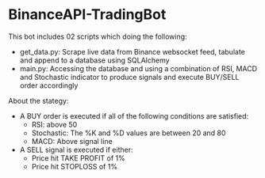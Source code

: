 # BinanceAPI-TradingBot

This bot includes 02 scripts which doing the following:
- get_data.py: Scrape live data from Binance websocket feed, tabulate and append to a database using SQLAlchemy
- main.py: Accessing the database and using a combination of RSI, MACD and Stochastic indicator to produce signals and execute BUY/SELL order accordingly

About the stategy:
- A BUY order is executed if all of the following conditions are satisfied: 
  + RSI: above 50 
  + Stochastic: The %K and %D values are between 20 and 80 
  + MACD: Above signal line
- A SELL signal is executed if either:
  + Price hit TAKE PROFIT of 1%
  + Price hit STOPLOSS of 1%



